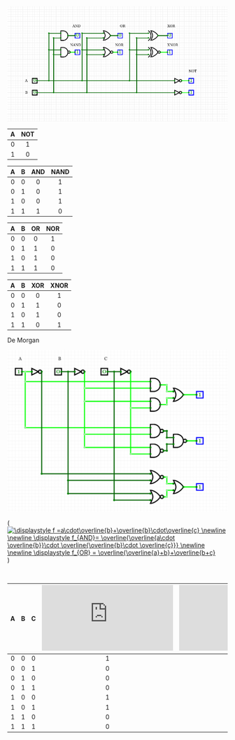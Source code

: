 ![and_gates](./gates.png)

| **A** | **NOT** |
| :-: | :-: |
| 0 | 1 |
| 1 | 0 |

| **A** | **B** | **AND** | **NAND** |
| :-: | :-: | :-: | :-: |
| 0 | 0 | 0 | 1 |
| 0 | 1 | 0 | 1 |
| 1 | 0 | 0 | 1 |
| 1 | 1 | 1 | 0 |

| **A** | **B** | **OR** | **NOR** |
| :-: | :-: | :-: | :-: |
| 0 | 0 | 0 | 1 |
| 0 | 1 | 1 | 0 |
| 1 | 0 | 1 | 0 |
| 1 | 1 | 1 | 0 |

| **A** | **B** | **XOR** | **XNOR** |
| :-: | :-: | :-: | :-: |
| 0 | 0 | 0 | 1 |
| 0 | 1 | 1 | 0 |
| 1 | 0 | 1 | 0 |
| 1 | 1 | 0 | 1 |




De Morgan

![De Morgan](./demorgan.png)

(<a href="https://www.codecogs.com/eqnedit.php?latex=\displaystyle&space;f&space;=a\cdot\overline{b}&plus;\overline{b}\cdot\overline{c}&space;\newline&space;\newline&space;\displaystyle&space;f_{AND}=&space;\overline{\overline{a\cdot&space;\overline{b}}\cdot&space;\overline{\overline{b}\cdot&space;\overline{c}}}&space;\newline&space;\newline&space;\displaystyle&space;f_{OR}&space;=&space;\overline{\overline{a}&plus;b}&plus;\overline{b&plus;c}" target="_blank"><img src="https://latex.codecogs.com/gif.latex?\displaystyle&space;f&space;=a\cdot\overline{b}&plus;\overline{b}\cdot\overline{c}&space;\newline&space;\newline&space;\displaystyle&space;f_{AND}=&space;\overline{\overline{a\cdot&space;\overline{b}}\cdot&space;\overline{\overline{b}\cdot&space;\overline{c}}}&space;\newline&space;\newline&space;\displaystyle&space;f_{OR}&space;=&space;\overline{\overline{a}&plus;b}&plus;\overline{b&plus;c}" title="\displaystyle f =a\cdot\overline{b}+\overline{b}\cdot\overline{c} \newline \newline \displaystyle f_{AND}= \overline{\overline{a\cdot \overline{b}}\cdot \overline{\overline{b}\cdot \overline{c}}} \newline \newline \displaystyle f_{OR} = \overline{\overline{a}+b}+\overline{b+c}" /></a>)

    
&nbsp;

| **A** | **B** |**C** | ![equation](https://latex.codecogs.com/gif.latex?f) | ![equation](https://latex.codecogs.com/gif.latex?f_%7BAND%7D) | ![equation](https://latex.codecogs.com/gif.latex?f_%7BOR%7D) |
| :-: | :-: | :-: | :-: | :-: | :-: |
| 0 | 0 | 0 | 1 | 1 | 1 |
| 0 | 0 | 1 | 0 | 0 | 0 |
| 0 | 1 | 0 | 0 | 0 | 0 |
| 0 | 1 | 1 | 0 | 0 | 0 |
| 1 | 0 | 0 | 1 | 1 | 1 |
| 1 | 0 | 1 | 1 | 1 | 1 |
| 1 | 1 | 0 | 0 | 0 | 0 |
| 1 | 1 | 1 | 0 | 0 | 0 |
